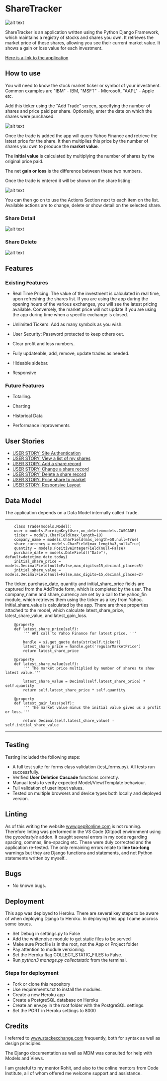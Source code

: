 # ShareTracker

![alt text](static/docs/share_tracker_login.png "ShareTracker Logo")

ShareTracker is an application written using the Python Django Framework, which maintains a registry of stocks and shares you own. It retrieves the market price of these shares, allowing you see their current market value. It shows a gain or loss value for each investment.

[Here is a link to the application](https://tf-sharetracker.herokuapp.com/)

## How to use

You will need to know the stock market ticker or symbol of your investment. Common examples are "IBM" - IBM, "MSFT" - Microsoft, "AAPL" - Apple etc.

Add this ticker using the "Add Trade" screen, specifying the number of shares and price paid per share. Optionally, enter the date on which the shares were purchased.

![alt text](static/docs/sharetracker_add_trade.png "Adding a trade.")

Once the trade is added the app will query Yahoo Finance and retrieve the latest price for the share. It then multiplies this price by the number of shares you own to produce the **market value**.

The **initial value** is calculated by multiplying the number of shares by the original price paid. 

The net **gain or loss** is the difference between these two numbers.

Once the trade is entered it will be shown on the share listing:

![alt text](static/docs/sharetracker_full_size.png "Shares List.")

You can then go on to use the Actions Section next to each item on the list. Available actions are to change, delete or show detail on the selected share.
### Share Detail
![alt text](static/docs/sharetracker_trade_detail.png "Share Detail.")
### Share Delete
![alt text](static/docs/sharetracker_delete_trade.png "Share Delete.")
## Features

### Existing Features


- Real Time Pricing: The value of the investment is calculated in real time, upon refreshing the shares list. If you are using the app during the opening hours of the various exchanges, you will see the latest pricing available. Conversely, the market price will not update if you are using the app during time when a specific exchange is closed.

- Unlimited Tickers: Add as many symbols as you wish.

- User Security: Password protected to keep others out.

- Clear profit and loss numbers.

- Fully updateable, add, remove, update trades as needed.

- Hideable sidebar.

- Responsive


### Future Features

- Totalling.

- Charting

- Historical Data

- Performance improvements
## User Stories

- [USER STORY: Site Authentication](https://github.com/tomf247/ShareTracker/issues/3)
- [USER STORY: View a list of my shares](https://github.com/tomf247/ShareTracker/issues/4)
- [USER STORY: Add a share record](https://github.com/tomf247/ShareTracker/issues/5)
- [USER STORY: Change a share record](https://github.com/tomf247/ShareTracker/issues/6)
- [USER STORY: Delete a share record](https://github.com/tomf247/ShareTracker/issues/7)
- [USER STORY: Price share to market](https://github.com/tomf247/ShareTracker/issues/8)
- [USER STORY: Responsive Layout](https://github.com/tomf247/ShareTracker/issues/9)
## Data Model 

The application depends on a Data Model internally called Trade.

---
```
    class Trade(models.Model):
    user = models.ForeignKey(User,on_delete=models.CASCADE)
    ticker = models.CharField(max_length=10)
    company_name = models.CharField(max_length=50,null=True)
    share_currency = models.CharField(max_length=3,null=True)
    quantity = models.PositiveIntegerField(null=False)
    purchase_date = models.DateField(("Date"), default=datetime.date.today)
    initial_share_price = models.DecimalField(null=False,max_digits=15,decimal_places=5)
    initial_share_value = models.DecimalField(null=False,max_digits=15,decimal_places=2)
```
The ticker, purchase_date, quantity and initial_share_price fields are captured from the AddTrade form, which is completed by the user. 
The company_name and share_currency are set by a call to the yahoo_fin module, which retrieves them using the ticker as a key from Yahoo.
Initial_share_value is calculated by the app.
There are three properties attached to the model, which calculate latest_share_price, latest_share_value, and latest_gain_loss.
```
    @property
    def latest_share_price(self):
        ''' API call to Yahoo Finance for latest price. '''

        handle = si.get_quote_data(str(self.ticker))
        latest_share_price = handle.get('regularMarketPrice')
        return latest_share_price

    @property
    def latest_share_value(self):
        ''' The market price multiplied by number of shares to show latest value.'''

        latest_share_value = Decimal(self.latest_share_price) * self.quantity
        return self.latest_share_price * self.quantity

    @property
    def latest_gain_loss(self):
        ''' The market value minus the initial value gives us a profit or loss.'''

        return Decimal(self.latest_share_value) - self.initial_share_value
```
---

## Testing

Testing included the following steps:

- A full test suite for forms class validation (test_forms.py). All tests run successfully.
- Verified **User Deletion Cascade** functions correctly.
- Manual tests to verify expected Model/View/Template behaviour.
- Full validation of user input values.
- Tested on multiple browsers and device types both locally and deployed version.

## Linting

As of this writing the website www.pep8online.com is not running. Therefore linting was performed in the VS Code (Gitpod) environment using the *pycodestyle* addon. It caught several errors in my code regarding spacing, commas, line-spacing etc. These were duly corrected and the application re-tested. The only remaining errors relate to **line too-long** warnings but they are Django functions and statements, and not Python statements written by myself..

## Bugs

- No known bugs.

## Deployment

This app was deployed to Heroku. There are several key steps to be aware of when deploying Django to Heroku. In deploying this app I came accross some issues.

- Set Debug in settings.py to False
- Add the whitenoise module to get static files to be served
- Make sure Procfile is in the root, not the App or Project folder
- Pay attention to module versioning.
- Set the Heroku flag COLLECT_STATIC_FILES to False.
- Run *python3 manage.py collectstatic* from the terminal.

### Steps for deployment

- Fork or clone this repository
- Use requirements.txt to install the modules.
- Create a new Heroku app
- Create a PostgreSQL database on Heroku
- Create an env.py in the root folder with the PostgreSQL settings.
- Set the PORT in Heroku settings to 8000

## Credits

I referred to www.stackexchange.com frequently, both for syntax as well as design principles.

The Django documentation as well as MDM was consulted for help with Models and Views.

I am grateful to my mentor Rohit, and also to the online mentors from Code Institute, all of whom offered me welcome support and assistance.
